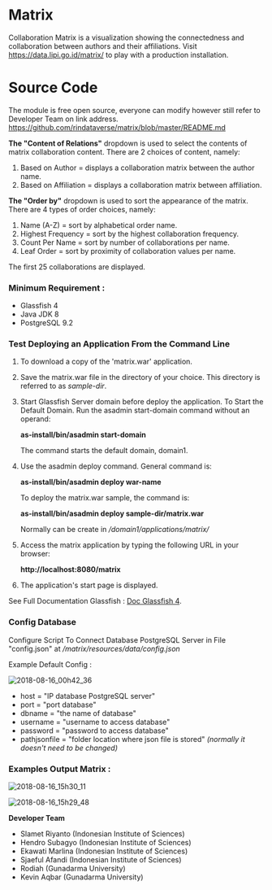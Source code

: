 # Matrix
Collaboration Matrix is a visualization showing the connectedness and collaboration between authors and their affiliations. Visit https://data.lipi.go.id/matrix/ to play with a production installation.

# Source Code
The module is free open source, everyone can modify however still refer to Developer Team on link address. 
https://github.com/rindataverse/matrix/blob/master/README.md 

**The "Content of Relations"** dropdown is used to select the contents of matrix collaboration content. There are 2 choices of content, namely:

1. Based on Author = displays a collaboration matrix between the author name.
2. Based on Affiliation = displays a collaboration matrix between affiliation.

**The "Order by"** dropdown is used to sort the appearance of the matrix. There are 4 types of order choices, namely:

1. Name (A-Z) = sort by alphabetical order name.
2. Highest Frequency = sort by the highest collaboration frequency.
3. Count Per Name = sort by number of collaborations per name.
4. Leaf Order = sort by proximity of collaboration values per name.

The first 25 collaborations are displayed.


### Minimum Requirement :
- Glassfish 4
- Java JDK 8
- PostgreSQL 9.2

### Test Deploying an Application From the Command Line

1.	To download a copy of the 'matrix.war' application.
2.	Save the matrix.war file in the directory of your choice. This directory is referred to as *sample-dir*.
3.	Start Glassfish Server domain before deploy the application. To Start the Default Domain. Run the asadmin start-domain command without an operand: 

    **as-install/bin/asadmin start-domain**

    The command starts the default domain, domain1.

4.	Use the asadmin deploy command. General command is: 

    **as-install/bin/asadmin deploy war-name**

    To deploy the matrix.war sample, the command is:

    **as-install/bin/asadmin deploy sample-dir/matrix.war**
    
    Normally can be create in */domain1/applications/matrix/*

5.	Access the matrix application by typing the following URL in your browser:

    **http://localhost:8080/matrix**
    
6.	The application's start page is displayed.

See Full Documentation Glassfish : [Doc Glassfish 4](https://javaee.github.io/glassfish/doc/4.0/quick-start-guide.pdf).



### Config Database
Configure Script To Connect Database PostgreSQL Server in File "config.json" at */matrix/resources/data/config.json*

Example Default Config :

![2018-08-16_00h42_36](https://user-images.githubusercontent.com/42184550/44163344-521b1500-a0ed-11e8-8fe4-0da3583b3b94.png)

- host = "IP database PostgreSQL server"
- port = "port database"
- dbname = "the name of database"
- username = "username to access database"
- password = "password to access database"
- pathjsonfile = "folder location where json file is stored" *(normally it doesn't need to be changed)*



### Examples Output Matrix :
![2018-08-16_15h30_11](https://user-images.githubusercontent.com/42184550/44197598-4a00bb00-a169-11e8-86eb-c08f22add5a7.png)

![2018-08-16_15h29_48](https://user-images.githubusercontent.com/42184550/44197607-4ff69c00-a169-11e8-9acc-bb78bf8808c5.png)



**Developer Team**
- Slamet Riyanto (Indonesian Institute of Sciences)
- Hendro Subagyo (Indonesian Institute of Sciences)
- Ekawati Marlina (Indonesian Institute of Sciences)
- Sjaeful Afandi (Indonesian Institute of Sciences)
- Rodiah (Gunadarma University)
- Kevin Aqbar (Gunadarma University)

